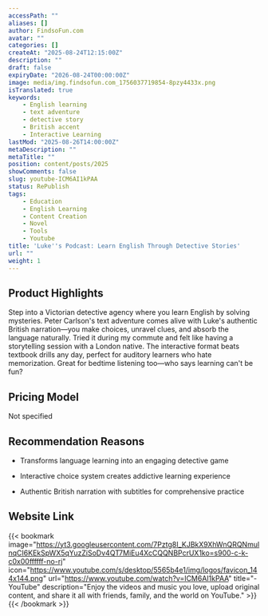 ```yaml
---
accessPath: ""
aliases: []
author: FindsoFun.com
avatar: ""
categories: []
createAt: "2025-08-24T12:15:00Z"
description: ""
draft: false
expiryDate: "2026-08-24T00:00:00Z"
image: media/img.findsofun.com_1756037719854-8pzy4433x.png
isTranslated: true
keywords:
    - English learning
    - text adventure
    - detective story
    - British accent
    - Interactive Learning
lastMod: "2025-08-26T14:00:00Z"
metaDescription: ""
metaTitle: ""
position: content/posts/2025
showComments: false
slug: youtube-ICM6AI1kPAA
status: RePublish
tags:
    - Education
    - English Learning
    - Content Creation
    - Novel
    - Tools
    - Youtube
title: 'Luke''s Podcast: Learn English Through Detective Stories'
url: ""
weight: 1
---
```

## Product Highlights
Step into a Victorian detective agency where you learn English by solving mysteries. Peter Carlson's text adventure comes alive with Luke's authentic British narration—you make choices, unravel clues, and absorb the language naturally. Tried it during my commute and felt like having a storytelling session with a London native. The interactive format beats textbook drills any day, perfect for auditory learners who hate memorization. Great for bedtime listening too—who says learning can't be fun?

## Pricing Model
<!--more-->Not specified

## Recommendation Reasons
- Transforms language learning into an engaging detective game

- Interactive choice system creates addictive learning experience

- Authentic British narration with subtitles for comprehensive practice

## Website Link
{{< bookmark image="https://yt3.googleusercontent.com/7Pztg8I_KJBkX9XhWnQRQNmulnqCI6KEkSpWX5qYuzZiSoDv4QT7MiEu4XcCQQNBPcrUX1ko=s900-c-k-c0x00ffffff-no-rj" icon="https://www.youtube.com/s/desktop/5565b4e1/img/logos/favicon_144x144.png" url="https://www.youtube.com/watch?v=ICM6AI1kPAA" title="- YouTube" description="Enjoy the videos and music you love, upload original content, and share it all with friends, family, and the world on YouTube." >}}
{{< /bookmark >}}

